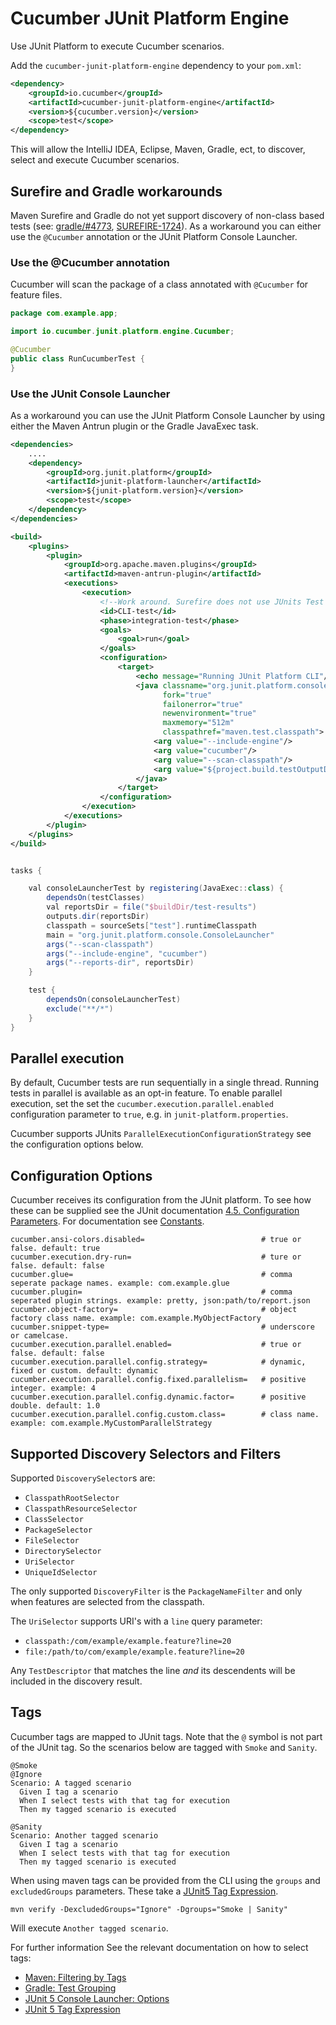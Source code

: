 Cucumber JUnit Platform Engine
==============================

Use JUnit Platform to execute Cucumber scenarios.

Add the `cucumber-junit-platform-engine` dependency to your `pom.xml`:

```xml
<dependency>
    <groupId>io.cucumber</groupId>
    <artifactId>cucumber-junit-platform-engine</artifactId>
    <version>${cucumber.version}</version>
    <scope>test</scope>
</dependency>
```

This will allow the IntelliJ IDEA, Eclipse, Maven, Gradle, ect, to discover,
select and execute Cucumber scenarios. 

## Surefire and Gradle workarounds

Maven Surefire and Gradle do not yet support discovery of non-class based tests
(see: [gradle/#4773](https://github.com/gradle/gradle/issues/4773),
[SUREFIRE-1724](https://issues.apache.org/jira/browse/SUREFIRE-1724)). As a
workaround you can either use the `@Cucumber` annotation or the JUnit Platform
Console Launcher.

### Use the @Cucumber annotation ###

Cucumber will scan the package of a class annotated with `@Cucumber` for feature
files.  

```java
package com.example.app;

import io.cucumber.junit.platform.engine.Cucumber;

@Cucumber
public class RunCucumberTest {
}
```

### Use the JUnit Console Launcher ###

As a workaround you can use the JUnit Platform Console Launcher by using either
the Maven Antrun plugin or the Gradle JavaExec task.

```xml
<dependencies>
    ....
    <dependency>
        <groupId>org.junit.platform</groupId>
        <artifactId>junit-platform-launcher</artifactId>
        <version>${junit-platform.version}</version>
        <scope>test</scope>
    </dependency>
</dependencies>

<build>
    <plugins>
        <plugin>
            <groupId>org.apache.maven.plugins</groupId>
            <artifactId>maven-antrun-plugin</artifactId>
            <executions>
                <execution>
                    <!--Work around. Surefire does not use JUnits Test Engine discovery functionality -->
                    <id>CLI-test</id>
                    <phase>integration-test</phase>
                    <goals>
                        <goal>run</goal>
                    </goals>
                    <configuration>
                        <target>
                            <echo message="Running JUnit Platform CLI"/>
                            <java classname="org.junit.platform.console.ConsoleLauncher"
                                  fork="true"
                                  failonerror="true"
                                  newenvironment="true"
                                  maxmemory="512m"
                                  classpathref="maven.test.classpath">
                                <arg value="--include-engine"/>
                                <arg value="cucumber"/>
                                <arg value="--scan-classpath"/>
                                <arg value="${project.build.testOutputDirectory}"/>
                            </java>
                        </target>
                    </configuration>
                </execution>
            </executions>
        </plugin>
    </plugins>
</build>
```
```groovy

tasks {

	val consoleLauncherTest by registering(JavaExec::class) {
		dependsOn(testClasses)
		val reportsDir = file("$buildDir/test-results")
		outputs.dir(reportsDir)
		classpath = sourceSets["test"].runtimeClasspath
		main = "org.junit.platform.console.ConsoleLauncher"
		args("--scan-classpath")
		args("--include-engine", "cucumber")
		args("--reports-dir", reportsDir)
	}

	test {
		dependsOn(consoleLauncherTest)
		exclude("**/*")
	}
}
```

## Parallel execution ## 

By default, Cucumber tests are run sequentially in a single thread. Running
tests in parallel is available as an opt-in feature. To enable parallel
execution, set the set the `cucumber.execution.parallel.enabled` configuration
parameter to `true`, e.g. in `junit-platform.properties`.

Cucumber supports JUnits `ParallelExecutionConfigurationStrategy` see the
configuration options below.

## Configuration Options ##

Cucumber receives its configuration from the JUnit platform. To see how these
can be supplied see the JUnit documentation [4.5. Configuration Parameters](https://junit.org/junit5/docs/current/user-guide/#running-tests-config-params). 
For documentation see [Constants](src/main/java/io/cucumber/junit/platform/engine/Constants.java).

```
cucumber.ansi-colors.disabled=                          # true or false. default: true                     
cucumber.execution.dry-run=                             # ture or false. default: false 
cucumber.glue=                                          # comma seperate package names. example: com.example.glue  
cucumber.plugin=                                        # comma seperated plugin strings. example: pretty, json:path/to/report.json
cucumber.object-factory=                                # object factory class name. example: com.example.MyObjectFactory
cucumber.snippet-type=                                  # underscore or camelcase.
cucumber.execution.parallel.enabled=                    # true or false. default: false
cucumber.execution.parallel.config.strategy=            # dynamic, fixed or custom. default: dynamic
cucumber.execution.parallel.config.fixed.parallelism=   # positive integer. example: 4 
cucumber.execution.parallel.config.dynamic.factor=      # positive double. default: 1.0
cucumber.execution.parallel.config.custom.class=        # class name. example: com.example.MyCustomParallelStrategy
```

## Supported Discovery Selectors and Filters ## 

Supported `DiscoverySelector`s are:
* `ClasspathRootSelector`
* `ClasspathResourceSelector`
* `ClassSelector`
* `PackageSelector`
* `FileSelector`
* `DirectorySelector`
* `UriSelector`
* `UniqueIdSelector`

The only supported `DiscoveryFilter` is the `PackageNameFilter` and only when
features are selected from the classpath.

The `UriSelector` supports URI's with a `line` query parameter:
  - `classpath:/com/example/example.feature?line=20`
  - `file:/path/to/com/example/example.feature?line=20`
 
Any `TestDescriptor` that matches the line *and* its descendents will be 
included in the discovery result.

## Tags

Cucumber tags are mapped to JUnit tags. Note that the `@` symbol is not part of
the JUnit tag. So the scenarios below are tagged with `Smoke` and `Sanity`. 

```gherkin
@Smoke
@Ignore
Scenario: A tagged scenario
  Given I tag a scenario 
  When I select tests with that tag for execution 
  Then my tagged scenario is executed

@Sanity
Scenario: Another tagged scenario
  Given I tag a scenario 
  When I select tests with that tag for execution 
  Then my tagged scenario is executed

```

When using maven tags can be provided from the CLI using the `groups` and
`excludedGroups` parameters. These take a [JUnit5 Tag Expression](https://junit.org/junit5/docs/current/user-guide/#running-tests-tag-expressions). 

```
mvn verify -DexcludedGroups="Ignore" -Dgroups="Smoke | Sanity"
```

Will execute `Another tagged scenario`.
 
For further information See the relevant documentation on how to select tags:
* [Maven: Filtering by Tags](https://maven.apache.org/surefire/maven-surefire-plugin/examples/junit-platform.html)
* [Gradle: Test Grouping](https://docs.gradle.org/current/userguide/java_testing.html#test_grouping)
* [JUnit 5 Console Launcher: Options](https://junit.org/junit5/docs/current/user-guide/#running-tests-console-launcher-options)
* [JUnit 5 Tag Expression](https://junit.org/junit5/docs/current/user-guide/#running-tests-tag-expressions)